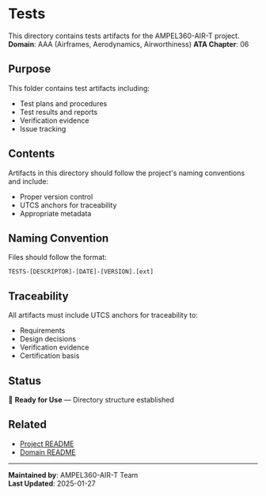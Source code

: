 # Tests
This directory contains tests artifacts for the AMPEL360-AIR-T project.
**Domain**: AAA (Airframes, Aerodynamics, Airworthiness)
**ATA Chapter**: 06

## Purpose
This folder contains test artifacts including:
- Test plans and procedures
- Test results and reports
- Verification evidence
- Issue tracking

## Contents
Artifacts in this directory should follow the project's naming conventions and include:
- Proper version control
- UTCS anchors for traceability
- Appropriate metadata

## Naming Convention
Files should follow the format:
```
TESTS-[DESCRIPTOR]-[DATE]-[VERSION].[ext]
```

## Traceability
All artifacts must include UTCS anchors for traceability to:
- Requirements
- Design decisions
- Verification evidence
- Certification basis

## Status
🚧 **Ready for Use** — Directory structure established

## Related
- [Project README](../../README.md)
- [Domain README](../../../README.md)

---
**Maintained by**: AMPEL360-AIR-T Team  
**Last Updated**: 2025-01-27
